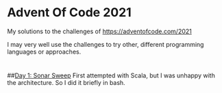 # Advent Of Code 2021
My solutions to the challenges of https://adventofcode.com/2021

I may very well use the challenges to try other, different programming languages or approaches.

#

##[Day 1: Sonar Sweep](https://adventofcode.com/2021/day/1)
First attempted with Scala, but I was unhappy with the architecture. So I did it briefly in bash.
